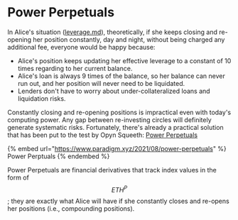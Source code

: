 # Power Perpetuals

In Alice's situation ([leverage.md](leverage.md "mention")), theoretically, if she keeps closing and re-opening her position constantly, day and night, without being charged any additional fee, everyone would be happy because:

* Alice's position keeps updating her effective leverage to a constant of 10 times regarding to her current balance.
* Alice's loan is always 9 times of the balance, so her balance can never run out, and her position will never need to be liquidated.
* Lenders don't have to worry about under-collateralized loans and liquidation risks.

Constantly closing and re-opening positions is impractical even with today's computing power. Any gap between re-investing circles will definitely generate systematic risks. Fortunately, there's already a practical solution that has been put to the test by Opyn Squeeth: [Power Perpetuals](https://www.paradigm.xyz/2021/08/power-perpetuals)

{% embed url="https://www.paradigm.xyz/2021/08/power-perpetuals" %}
Power Perptuals
{% endembed %}

Power Perpetuals are financial derivatives that track index values in the form of $$ETH^P$$; they are exactly what Alice will have if she constantly closes and re-opens her positions (i.e., compounding positions).
